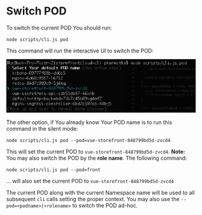 # Switch POD

To switch the current POD You should run:

```
node scripts/cli.js pod
```

This command will run the interactive UI to switch the POD:

<img src="/doc/switch-pod.png" />

The other option, if You already know Your POD name is to run this command in the silent mode:

```
node scripts/cli.js pod --pod=vue-storefront-848799bd5d-zvcd4  
```

This will set the current POD to `vue-storefront-848799bd5d-zvcd4`.
**Note:** You may also switch the POD by the **role name**. The following command:

```
node scripts/cli.js pod --pod=front  
```

... will also set the current POD to `vue-storefront-848799bd5d-zvcd4`

The current POD along with the current Namespace name will be used to all subsequent `cli` calls setting the proper context. You may also use the `--pod=<podname>|<rolename>` to switch the POD ad-hoc.
